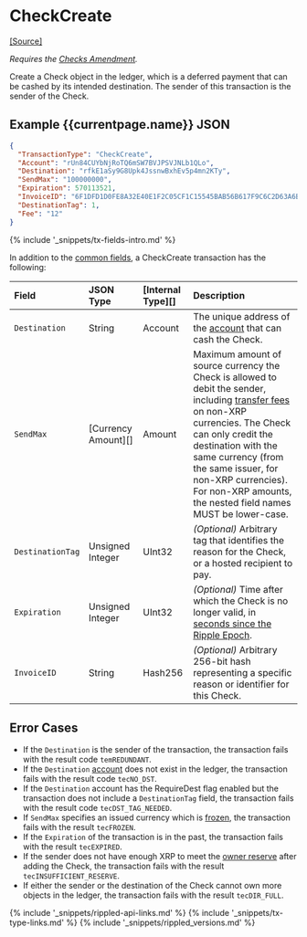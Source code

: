 # CheckCreate
[[Source]<br>](https://github.com/ripple/rippled/blob/develop/src/ripple/app/tx/impl/CreateCheck.cpp "Source") <!--{# TODO: change from develop to master when 0.90.0 is released #}-->

_Requires the [Checks Amendment](reference-amendments.html#checks)._

Create a Check object in the ledger, which is a deferred payment that can be cashed by its intended destination. The sender of this transaction is the sender of the Check.

## Example {{currentpage.name}} JSON

```json
{
  "TransactionType": "CheckCreate",
  "Account": "rUn84CUYbNjRoTQ6mSW7BVJPSVJNLb1QLo",
  "Destination": "rfkE1aSy9G8Upk4JssnwBxhEv5p4mn2KTy",
  "SendMax": "100000000",
  "Expiration": 570113521,
  "InvoiceID": "6F1DFD1D0FE8A32E40E1F2C05CF1C15545BAB56B617F9C6C2D63A6B704BEF59B",
  "DestinationTag": 1,
  "Fee": "12"
}
```

{% include '_snippets/tx-fields-intro.md' %}
<!--{# fix md highlighting_ #}-->


In addition to the [common fields](#common-fields), a CheckCreate transaction has the following:

| Field            | JSON Type           | [Internal Type][] | Description     |
|:-----------------|:--------------------|:------------------|:----------------|
| `Destination`    | String              | Account           | The unique address of the [account](accounts.html) that can cash the Check. |
| `SendMax`        | [Currency Amount][] | Amount            | Maximum amount of source currency the Check is allowed to debit the sender, including [transfer fees](transfer-fees.html) on non-XRP currencies. The Check can only credit the destination with the same currency (from the same issuer, for non-XRP currencies). For non-XRP amounts, the nested field names MUST be lower-case. |
| `DestinationTag` | Unsigned Integer    | UInt32            | _(Optional)_ Arbitrary tag that identifies the reason for the Check, or a hosted recipient to pay. |
| `Expiration`     | Unsigned Integer    | UInt32            | _(Optional)_ Time after which the Check is no longer valid, in [seconds since the Ripple Epoch](reference-rippled.html#specifying-time). |
| `InvoiceID`      | String              | Hash256           | _(Optional)_ Arbitrary 256-bit hash representing a specific reason or identifier for this Check. |

## Error Cases

- If the `Destination` is the sender of the transaction, the transaction fails with the result code `temREDUNDANT`.
- If the `Destination` [account](accounts.html) does not exist in the ledger, the transaction fails with the result code `tecNO_DST`.
- If the `Destination` account has the RequireDest flag enabled but the transaction does not include a `DestinationTag` field, the transaction fails with the result code `tecDST_TAG_NEEDED`.
- If `SendMax` specifies an issued currency which is [frozen](freeze.html), the transaction fails with the result `tecFROZEN`.
- If the `Expiration` of the transaction is in the past, the transaction fails with the result `tecEXPIRED`.
- If the sender does not have enough XRP to meet the [owner reserve](reserves.html#owner-reserves) after adding the Check, the transaction fails with the result `tecINSUFFICIENT_RESERVE`.
- If either the sender or the destination of the Check cannot own more objects in the ledger, the transaction fails with the result `tecDIR_FULL`.

<!--{# common link defs #}-->
{% include '_snippets/rippled-api-links.md' %}
{% include '_snippets/tx-type-links.md' %}
{% include '_snippets/rippled_versions.md' %}
